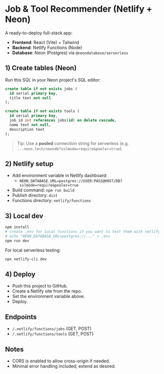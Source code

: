 # Job & Tool Recommender (Netlify + Neon)

A ready-to-deploy full-stack app:
- **Frontend**: React (Vite) + Tailwind
- **Backend**: Netlify Functions (Node)
- **Database**: Neon (Postgres) via `@neondatabase/serverless`

## 1) Create tables (Neon)
Run this SQL in your Neon project's SQL editor:

```sql
create table if not exists jobs (
  id serial primary key,
  title text not null
);

create table if not exists tools (
  id serial primary key,
  job_id int references jobs(id) on delete cascade,
  name text not null,
  description text
);
```

> Tip: Use a **pooled** connection string for serverless (e.g. `...neon.tech/neondb?sslmode=require&pooler=true`).

## 2) Netlify setup
- Add environment variable in Netlify dashboard:
  - `NEON_DATABASE_URL=postgres://USER:PASS@HOST/DB?sslmode=require&pooler=true`
- Build command: `npm run build`
- Publish directory: `dist`
- Functions directory: `netlify/functions`

## 3) Local dev
```bash
npm install
# create .env for local functions if you want to test them with netlify dev
# echo "NEON_DATABASE_URL=postgres://..." > .env
npm run dev
```

For local serverless testing:
```bash
npx netlify-cli dev
```

## 4) Deploy
- Push this project to GitHub.
- Create a Netlify site from the repo.
- Set the environment variable above.
- Deploy.

## Endpoints
- `/.netlify/functions/jobs` (GET, POST)
- `/.netlify/functions/tools` (GET, POST)

## Notes
- CORS is enabled to allow cross-origin if needed.
- Minimal error handling included; extend as desired.
